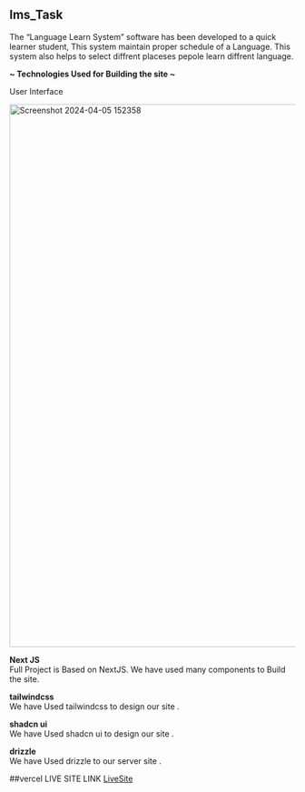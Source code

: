 ## lms_Task

<p>The “Language Learn System” software has been developed to a quick learner student,  This system maintain proper schedule of a Language. This system also helps to select diffrent placeses pepole learn diffrent language.</p>

<b>~ Technologies Used for Building the site ~</b>

<p>User Interface</p>

<img width="955" alt="Screenshot 2024-04-05 152358" src="https://github.com/shuvo794/lms_Task/assets/81945670/ff19fb2d-4618-4d49-91e2-aa6637dbd663">

<p><b>Next JS </b><br/>
Full Project is Based on NextJS. We have used many components to Build the site.</p>

<p ><b> tailwindcss </b> <br/>
We have Used tailwindcss to design our site .</p>
<p ><b> shadcn ui </b> <br/>
We have Used shadcn ui to design our site .</p>
<p ><b> drizzle </b> <br/>
We have Used drizzle to  our server site .</p>

##vercel LIVE SITE LINK
[LiveSite](https://linga-app.vercel.app/)

